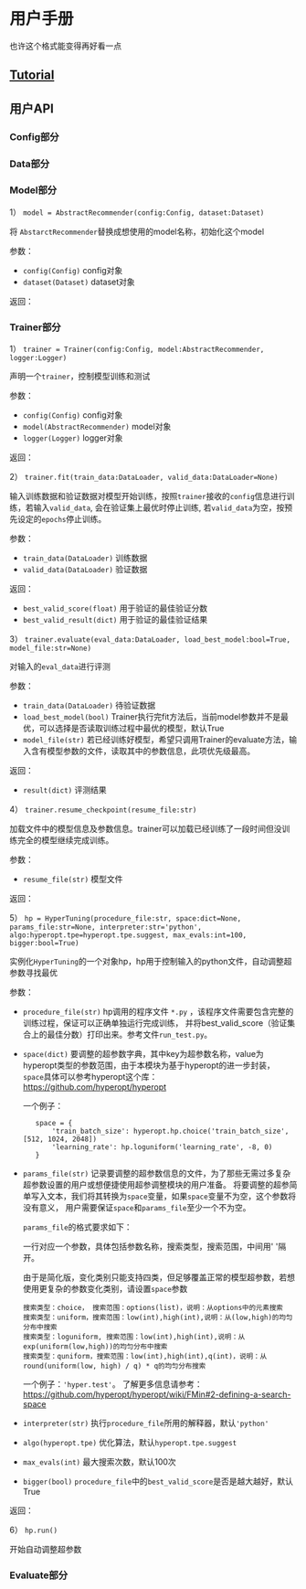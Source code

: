 # 用户手册
也许这个格式能变得再好看一点

## [Tutorial]()

## 用户API

### Config部分

### Data部分

### Model部分
1） `model = AbstractRecommender(config:Config, dataset:Dataset)`

   将 `AbstarctRecommender`替换成想使用的model名称，初始化这个model 

   参数：
   - `config(Config)` config对象
   - `dataset(Dataset)` dataset对象

   返回：

### Trainer部分
1） `trainer = Trainer(config:Config, model:AbstractRecommender, logger:Logger)`
   
   声明一个`trainer`，控制模型训练和测试

   参数： 
   - `config(Config)` config对象
   - `model(AbstractRecommender)` model对象
   - `logger(Logger)` logger对象
   
   返回：
   
2） `trainer.fit(train_data:DataLoader, valid_data:DataLoader=None)`

   输入训练数据和验证数据对模型开始训练，按照`trainer`接收的`config`信息进行训练，若输入`valid_data`, 会在验证集上最优时停止训练,
   若`valid_data`为空，按预先设定的`epochs`停止训练。

   参数：
   - `train_data(DataLoader)` 训练数据
   - `valid_data(DataLoader)` 验证数据
   
   返回：
   - `best_valid_score(float)` 用于验证的最佳验证分数
   - `best_valid_result(dict)` 用于验证的最佳验证结果
         
3） `trainer.evaluate(eval_data:DataLoader, load_best_model:bool=True, model_file:str=None)`
   
   对输入的`eval_data`进行评测

   参数：
   - `train_data(DataLoader)` 待验证数据
   - `load_best_model(bool)` Trainer执行完fit方法后，当前model参数并不是最优，可以选择是否读取训练过程中最优的模型，默认True
   - `model_file(str)` 若已经训练好模型，希望只调用Trainer的evaluate方法，输入含有模型参数的文件，读取其中的参数信息，此项优先级最高。       

   返回：
   - `result(dict)` 评测结果
    
4） `trainer.resume_checkpoint(resume_file:str)`

   加载文件中的模型信息及参数信息。trainer可以加载已经训练了一段时间但没训练完全的模型继续完成训练。

   参数：
   - `resume_file(str)` 模型文件

   返回：
    
5） `hp = HyperTuning(procedure_file:str, space:dict=None, params_file:str=None, interpreter:str='python', 
                    algo:hyperopt.tpe=hyperopt.tpe.suggest, max_evals:int=100, bigger:bool=True)`

   实例化`HyperTuning`的一个对象hp，hp用于控制输入的python文件，自动调整超参数寻找最优

   参数：
   - `procedure_file(str)` hp调用的程序文件 `*.py` ，该程序文件需要包含完整的训练过程，保证可以正确单独运行完成训练，
                           并将best_valid_score（验证集合上的最佳分数）打印出来。参考文件`run_test.py`。
   - `space(dict)` 要调整的超参数字典，其中key为超参数名称，value为hyperopt类型的参数范围，由于本模块为基于hyperopt的进一步封装，
                    `space`具体可以参考hyperopt这个库：https://github.com/hyperopt/hyperopt
                    
        一个例子：
            
            space = {
                'train_batch_size': hyperopt.hp.choice('train_batch_size',[512, 1024, 2048])
                'learning_rate': hp.loguniform('learning_rate', -8, 0)
            }
                        
   - `params_file(str)` 记录要调整的超参数信息的文件，为了那些无需过多复杂超参数设置的用户或想便捷使用超参调整模块的用户准备。
                         将要调整的超参简单写入文本，我们将其转换为`space`变量，如果`space`变量不为空，这个参数将没有意义，
                         用户需要保证`space`和`params_file`至少一个不为空。
                         
     `params_file`的格式要求如下：
     
     一行对应一个参数，具体包括参数名称，搜索类型，搜索范围，中间用' '隔开。
     
     由于是简化版，变化类别只能支持四类，但足够覆盖正常的模型超参数，若想使用更复杂的参数变化类别，请设置`space`参数
     
         搜索类型：choice， 搜索范围：options(list)，说明：从options中的元素搜索
         搜索类型：uniform，搜索范围：low(int),high(int),说明：从(low,high)的均匀分布中搜索
         搜索类型：loguniform, 搜索范围：low(int),high(int),说明：从exp(uniform(low,high))的均匀分布中搜索
         搜索类型：quniform，搜索范围：low(int),high(int),q(int)，说明：从round(uniform(low, high) / q) * q的均匀分布搜索 
     
     一个例子：`'hyper.test'`。
     了解更多信息请参考：https://github.com/hyperopt/hyperopt/wiki/FMin#2-defining-a-search-space
   
   - `interpreter(str)` 执行`procedure_file`所用的解释器，默认`'python'`
   - `algo(hyperopt.tpe)` 优化算法，默认`hyperopt.tpe.suggest`
   - `max_evals(int)` 最大搜索次数，默认100次
   - `bigger(bool)` `procedure_file`中的`best_valid_score`是否是越大越好，默认True

   返回：
    
6） `hp.run()`

   开始自动调整超参数
    

### Evaluate部分
